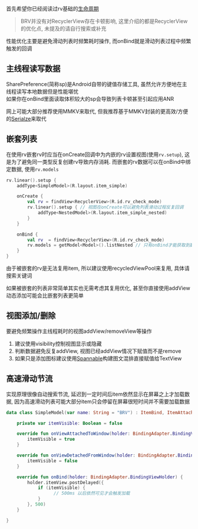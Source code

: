 首先希望你已经阅读过rv基础的[生命周期](lifecycle.md)

> BRV并没有对RecyclerView存在卡顿影响, 这里介绍的都是RecyclerView的优化点, 未提及的请自行搜索或补充

性能优化主要是避免滑动列表时频繁耗时操作, 而onBind就是滑动列表过程中频繁触发的回调

## 主线程读写数据

SharePreference(简称sp)是Android自带的键值存储工具, 虽然允许方便地在主线程读写本地数据但是性能堪忧 <br>
如果你在onBind里面读取体积较大的sp会导致列表卡顿甚至引起应用ANR

网上可能大部分推荐使用MMKV来取代, 但我推荐基于MMKV封装的更高效/方便的[Serialze](https://github.com/liangjingkanji/Serialize)来取代

## 嵌套列表

在使用rv嵌套rv时应当在onCreate回调中为内嵌的rv设置视图(使用`rv.setup`), 这是为了避免同一类型反复创建rv导致内存消耗.  而嵌套的rv数据可以在onBind中绑定数据, 使用`rv.models`

```kotlin
rv.linear().setup {
    addType<SimpleModel>(R.layout.item_simple)

    onCreate {
        val rv = findView<RecyclerView>(R.id.rv_check_mode)
        rv.linear().setup { // 视图在onCreate可以避免列表滑动过程反复回调
            addType<NestedModel>(R.layout.item_simple_nested)
        }
    }

    onBind {
        val rv  = findView<RecyclerView>(R.id.rv_check_mode)
        rv.models = getModel<Model>().listNested // 只有onBind才能获取到数据
    }
}
```

由于被嵌套的rv是无法复用item, 所以建议使用recycledViewPool来复用, 具体请搜索关键词

如果被嵌套的列表非常简单其实也无需考虑其复用优化, 甚至你直接使用addView动态添加可能会比嵌套列表更简单

## 视图添加/删除

要避免频繁操作主线程耗时的视图addView/removeView等操作

1. 建议使用visibility控制视图显示或隐藏
1. 判断数据避免反复addView, 视图已经addView情况下赋值而不是remove
1. 如果只是添加图标建议使用[Spannable](https://github.com/liangjingkanji/spannable)构建图文混排直接赋值给TextView

## 高速滑动节流

实现原理很像自动搜索节流, 延迟到一定时间后item依然显示在屏幕之上才加载数据, 因为高速滑动列表可能大部分item只会停留在屏幕很短时间并不需要加载数据

```kotlin
data class SimpleModel(var name: String = "BRV") : ItemBind, ItemAttached {

    private var itemVisible: Boolean = false

    override fun onViewAttachedToWindow(holder: BindingAdapter.BindingViewHolder) {
        itemVisible = true
    }

    override fun onViewDetachedFromWindow(holder: BindingAdapter.BindingViewHolder) {
        itemVisible = false
    }

    override fun onBind(holder: BindingAdapter.BindingViewHolder) {
        holder.itemView.postDelayed({
            if (itemVisible) {
                  // 500ms 以后依然可见才会触发加载
            }
        }, 500)
    }

}
```
